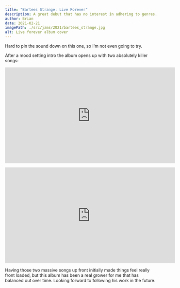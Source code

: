 ```yaml
---
title: "Bartees Strange: Live Forever"
description: A great debut that has no interest in adhering to genres.
author: Brian
date: 2021-02-21
imagePath: ./src/jams/2021/bartees_strange.jpg
alt: Live forever album cover
---
```

Hard to pin the sound down on this one, so I'm not even going to try.

After a mood setting intro the album opens up with two absolutely killer songs:

<p style="text-align: center"><iframe style="display: inline" width="560" height="315" src="https://www.youtube.com/embed/FlywGIexOnA" frameborder="0" allow="accelerometer; autoplay; clipboard-write; encrypted-media; gyroscope; picture-in-picture" allowfullscreen></iframe></p>

<p style="text-align: center"><iframe style="display: inline" width="560" height="315" src="https://www.youtube.com/embed/EFaZ43nW28c" frameborder="0" allow="accelerometer; autoplay; clipboard-write; encrypted-media; gyroscope; picture-in-picture" allowfullscreen></iframe></p>

Having those two massive songs up front initially made things feel really front loaded, but this album has been a real grower for me that has balanced out over time. Looking forward to following his work in the future.